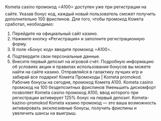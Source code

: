 Kometa casino промокод ⭐️A100⭐️ доступен уже при регистрации на сайте. Указав бонус код, каждый новый пользователь сможет получить дополнительно 100 фриспинов. Для того, чтобы промокод Комета сработал, необходимо:
1. Перейдите на официальный сайт казино.
2. Нажмите кнопку «Регистрация» и заполните регистрационную форму.
3. В поле «Бонус код» введите промокод ⭐️A100⭐️.
4. Подтвердите свои персональные данные.
5. Внесите первый депозит на игровой счёт.
Подробную информацию об условиях акции и правилах использования бонусов вы можете найти на сайте казино.
Отправляйся в галактику лучших игр и забирай все подарки! Комета Промокоды | Kometa promokod. Рабочие бонусы на сегодня, промокод Комета A100. Kometa casino промокод на 100 бездепозитных фриспинов Уменьшить дискомфорт позволяет Kometa casino промокод A100, ввод которого при регистрации активирует 125% бонус на первый депозит. Kometa-kazino-promokod Kometa казино промокод — это ваша возможность активировать эксклюзивные бонусы, получить фриспины и увеличить шансы на выигрыш.
